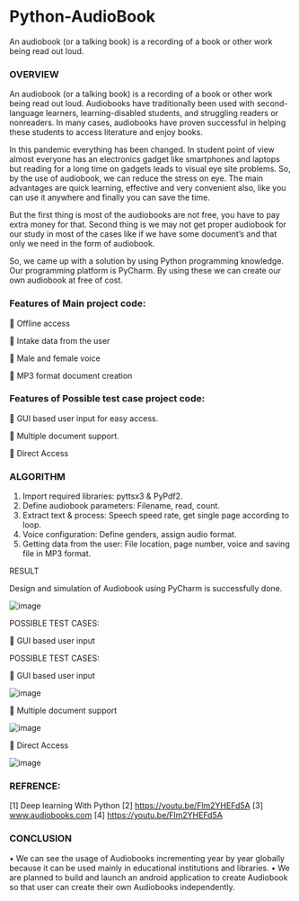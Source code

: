 # Python-AudioBook
An audiobook (or a talking book) is a recording of a book or other work being read out loud.
### OVERVIEW
An audiobook (or a talking book) is a recording of a book or other work being read out loud. Audiobooks have traditionally been used with second-language learners, learning-disabled students, and struggling readers or nonreaders. In many cases, audiobooks have proven successful in helping these students to access literature and enjoy books.

In this pandemic everything has been changed. In student point of view almost everyone has an electronics gadget like smartphones and laptops but reading for a long time on gadgets leads to visual eye site problems. So, by the use of audiobook, we can reduce the stress on eye. The main advantages are quick learning, effective and very convenient also, like you can use it anywhere and finally you can save the time.

But the first thing is most of the audiobooks are not free, you have to pay extra money for that. Second thing is we may not get proper audiobook for our study in most of the cases like if we have some document’s and that only we need in the form of audiobook.

So, we came up with a solution by using Python programming knowledge. Our programming platform is PyCharm. By using these we can create our own audiobook at free of cost.

### Features of Main project code:
	Offline access

	Intake data from the user

	Male and female voice

	MP3 format document creation


### Features of Possible test case project code:
	GUI based user input for easy access.

	Multiple document support.

	Direct Access

### ALGORITHM

1.	Import required libraries: pyttsx3 & PyPdf2.
2.	Define audiobook parameters: Filename, read, count.
3.	Extract text & process: Speech speed rate, get single page according to loop.
4.	Voice configuration: Define genders, assign audio format.
5.	Getting data from the user: File location, page number, voice and saving file in MP3 format.

RESULT

Design and simulation of Audiobook using PyCharm is successfully done.

![image](https://user-images.githubusercontent.com/85961223/153743436-c3777085-aa99-4dc3-9c77-62d8174aebc8.png)

POSSIBLE TEST CASES:

	GUI based user input

POSSIBLE TEST CASES:

	GUI based user input
    
![image](https://user-images.githubusercontent.com/85961223/153743488-edb94ec0-abcf-4df5-a850-c235da3ced55.png)

	Multiple document support

![image](https://user-images.githubusercontent.com/85961223/153743514-51cb461a-cf74-4838-8595-2a09cba40ac9.png)

	Direct Access 

![image](https://user-images.githubusercontent.com/85961223/153743538-6806df57-10df-4f97-85fb-bcdbe839166c.png)

### REFRENCE:
[1] Deep learning With Python 
[2] https://youtu.be/Flm2YHEFd5A
[3] www.audiobooks.com
[4] https://youtu.be/Flm2YHEFd5A

### CONCLUSION
•	We can see the usage of Audiobooks incrementing year by year globally because it can be used mainly in educational institutions and libraries.
•	We are planned to build and launch an android application to create Audiobook so that user can create their own Audiobooks independently.

    

    

    



